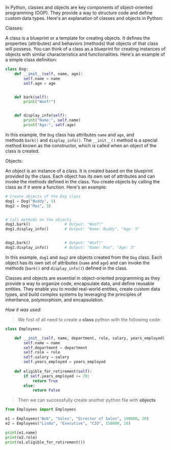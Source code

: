 In Python, classes and objects are key components of object-oriented programming (OOP). They provide a way to structure code and define custom data types. Here's an explanation of classes and objects in Python:

Classes:

A class is a blueprint or a template for creating objects. It defines the properties (attributes) and behaviors (methods) that objects of that class will possess. You can think of a class as a blueprint for creating instances of objects with similar characteristics and functionalities. Here's an example of a simple class definition:
```python
class Dog:
    def __init__(self, name, age):
        self.name = name
        self.age = age


    def bark(self):
        print("Woof!")


    def display_info(self):
        print("Name:", self.name)
        print("Age:", self.age)
```

In this example, the `Dog` class has attributes `name` and `age`, and methods `bark()` and `display_info()`. The `__init__()` method is a special method known as the constructor, which is called when an object of the class is created.

Objects:

An object is an instance of a class. It is created based on the blueprint provided by the class. Each object has its own set of attributes and can invoke the methods defined in the class. You create objects by calling the class as if it were a function. Here's an example:
```python
# Create objects of the Dog class
dog1 = Dog("Buddy", 5)
dog2 = Dog("Max", 3)


# Call methods on the objects
dog1.bark()               # Output: "Woof!"
dog1.display_info()       # Output: "Name: Buddy", "Age: 5"


dog2.bark()               # Output: "Woof!"
dog2.display_info()       # Output: "Name: Max", "Age: 3"
```

In this example, `dog1` and `dog2` are objects created from the `Dog` class. Each object has its own set of attributes (`name` and `age`) and can invoke the methods (`bark()` and `display_info()`) defined in the class.

Classes and objects are essential in object-oriented programming as they provide a way to organize code, encapsulate data, and define reusable entities. They enable you to model real-world entities, create custom data types, and build complex systems by leveraging the principles of inheritance, polymorphism, and encapsulation.

*How it was used:*
> We first of all need to create a **class** python with the following code:
```python
class Employees:

	def __init__(self, name, department, role, salary, years_employed):
		self.name = name
		self.department = department
		self.role = role
		self.salary = salary
		self.years_employed = years_employed
		
	def eligible_for_retirement(self):
		if self.years_employed >= 20:
			return True
		else:
			return False
```

> Then we can successfully create another python file with **objects**
```python
from Employees import Employees

e1 = Employees("Bob", "Sales", "Director of Sales", 100000, 20)
e2 = Employees("Linda", "Executive", "CIO", 150000, 10)

print(e1.name)
print(e2.role)
print(e1.eligible_for_retirement())
```